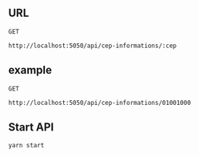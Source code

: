 ## URL

```
GET

http://localhost:5050/api/cep-informations/:cep
```

## example

```
GET

http://localhost:5050/api/cep-informations/01001000
```

## Start API

`yarn start`
